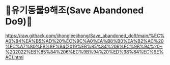 # 🐶유기동물9해조(Save Abandoned Do9)🐾

https://raw.githack.com/jihongleejihong/Save_abandoned_do9/main/%EC%A0%84%EA%B5%AD%20%EC%9C%A0%EA%B8%B0%EA%B2%AC%20%EC%A7%80%EB%8F%84(2019%EB%85%84%206%EC%9B%94%20~%202022%EB%85%84%206%EC%9B%94%20%ED%98%84%EC%9E%AC).html
